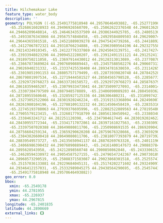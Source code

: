 ```yaml
---
title: Hilchemakaar Lake
feature_type: water_body
description: ''
geometry: POLYGON ((-65.25491775818948 44.29570646493882, -65.25277199097749 44.29678153070701,
  -65.25268616028933 44.29496926560709, -65.25062622376548 44.29601362859491, -65.25058330842187
  44.29466209648814, -65.24646343537509 44.29386344925785, -65.24805130311182 44.29530714978308,
  -65.24933876343866 44.29567574848458, -65.24929584809503 44.29629007451204, -65.24783672639099
  44.29644365501518, -65.24521889039278 44.29475424739266, -65.24418892213131 44.29401703610755,
  -65.24127067872321 44.29318766234888, -65.23963989564196 44.29232755867296, -65.23989738770732
  44.29214324910345, -65.24122776337869 44.29245043139751, -65.24174274750942 44.29214324910345,
  -65.23933948823296 44.29094522280207, -65.23912491151121 44.29125241136298, -65.23959698029833
  44.29189750211058, -65.23697914430012 44.29128313013089, -65.2377087051517 44.29076090889443,
  -65.23667873689024 44.29076090889443, -65.23457588502276 44.29060731352975, -65.23324550935139
  44.29026940231332, -65.23337425538408 44.28934781638659, -65.23114265748394 44.28897917796633,
  -65.23019851991153 44.28805757179499, -65.22873939820748 44.28784252827475, -65.2269369537499
  44.28679801997534, -65.22719444581527 44.28584565798528, -65.22856773683027 44.28646008684267,
  -65.22929729768273 44.28633720158572, -65.22929729768273 44.28587637958102, -65.23019851991153
  44.28618359465207, -65.23079933473041 44.28735099727093, -65.23140014954932 44.28827261452859,
  -65.23307384797509 44.2887948578889, -65.23406090089203 44.28845693624487, -65.23380340882666
  44.28728955560648, -65.23285927125336 44.286306480231, -65.2310997421403 44.28403305541057,
  -65.23273052522066 44.28301920246224, -65.23191513368094 44.28249690775147, -65.23028435059967
  44.28261980104196, -65.22788109132232 44.28114506458419, -65.22835316010942 44.28065347753839,
  -65.22745193788063 44.27939376695996, -65.22882522889563 44.2781954806133, -65.23191513368094
  44.27905579123415, -65.23260177918799 44.28056130450942, -65.23380340882666 44.28129868469284,
  -65.2338463241712 44.282251120398, -65.2347904617445 44.28301920246224, -65.23534836121887
  44.28430955772344, -65.23341717072861 44.28397161027563, -65.23303093263057 44.28547699758585,
  -65.23397507020388 44.28649080811706, -65.2350908691535 44.28692090426825, -65.23534836121887
  44.28756604259134, -65.23659290620208 44.28759676328666, -65.23659290620208 44.28685946215393,
  -65.23843826600418 44.28649080811706, -65.23818077393879 44.287197392989, -65.23921074220027
  44.28839549573727, -65.24135650941137 44.28870269763328, -65.24011196442905 44.29005436689027,
  -65.24066986390432 44.29076090889443, -65.24161400147673 44.29088378489734, -65.24101318665784
  44.2895628543958, -65.24212898560748 44.2900850862848, -65.24333061524615 44.29073018985401,
  -65.24620594330972 44.29054587527155, -65.24796547242367 44.29073018985401, -65.24942459412772
  44.28968573290519, -65.25088371583087 44.29023868301518, -65.25255741425664 44.29128313013089,
  -65.25157036133881 44.29229684045131, -65.25174202271602 44.29324909784417, -65.25307239838737
  44.29346412157031, -65.25332989045275 44.29438564290695, -65.25457443543505 44.29490783191196,
  -65.25491775818948 44.29570646493882))
geo_error: 0.0
bbox:
  xmin: -65.2549178
  ymin: 44.2781955
  xmax: -65.226937
  ymax: 44.2967815
longitude: -65.2401835
latitude: 44.2890669
external_links: {}
---
```

